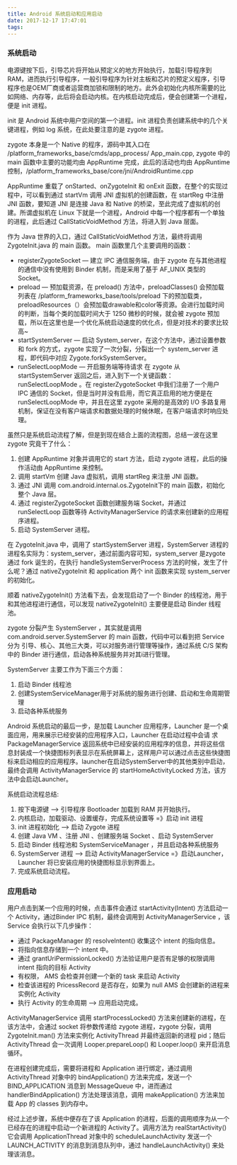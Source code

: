 ```yaml
---
title: Android 系统启动和应用启动
date: 2017-12-17 17:47:01
tags:
---
```

### 系统启动

电源键按下后，引导芯片将开始从预定义的地方开始执行，加载引导程序到 RAM，进而执行引导程序，一般引导程序为针对主板和芯片的预定义程序，引导程序也是OEM厂商或者运营商加锁和限制的地方。此外会初始化内核所需要的比如网络、内存等，此后将会启动内核。在内核启动完成后，便会创建第一个进程，便是 init 进程。 

init 是 Android 系统中用户空间的第一个进程。init 进程负责创建系统中的几个关键进程，例如 log 系统，在此处要注意的是 zygote 进程。
<!-- more -->

zygote 本身是一个 Native 的程序，源码中其入口在 /platform_frameworks_base/cmds/app\_process/
App_main.cpp, zygote 中的 main 函数中主要的功能均由 AppRuntime 完成，此后的活动也均由 AppRuntime 控制，/platform_frameworks_base/core/jni/AndroidRuntime.cpp 

AppRuntime 重载了 onStarted、onZygoteInit 和 onExit 函数，在整个的实现过程中，可以看到通过 startVm 调用 JNI 虚拟机的创建函数，在 startReg 中注册 JNI 函数，要知道 JNI 是连接 Java 和 Native 的桥梁，至此完成了虚拟机的创建。所谓虚拟机在 Linux 下就是一个进程，Android 中每一个程序都有一个单独的进程，此后通过 CallStaticVoidMethod 方法，将进入到 Java 层面。

作为 Java 世界的入口，通过 CallStaticVoidMethod 方法，最终将调用 ZygoteInit.java 的 main 函数。 main 函数里几个主要调用的函数：

* registerZygoteSocket — 建立 IPC 通信服务端，由于 zygote 在与其他进程的通信中没有使用到 Binder 机制，而是采用了基于 AF_UNIX 类型的 Socket。
* preload — 预加载资源，在 preload() 方法中，preloadClasses() 会预加载列表在 /platform_frameworks_base/tools/preload 下的预加载类，preloadResources（）会预加载drawable和color等资源。会进行加载时间的判断，当每个类的加载时间大于 1250 微秒的时候，就会被 zygote 预加载，所以在这里也是一个优化系统启动速度的优化点，但是对技术的要求比较高~
* startSystemServer — 启动 System_server，在这个方法中，通过设置参数和 fork 的方式，zygote 实现了一次分裂，分裂出一个 system_server 进程，即代码中对应 Zygote.forkSystemServer。
* runSelectLoopMode — 开启服务端等待请求
在 zygote 从startSystemServer 返回之后，进入到下一个关键函数：runSelectLoopMode 。在 registerZygoteSocket 中我们注册了一个用户 IPC 通信的 Socket，但是当时并没有启用，而它真正启用的地方便是在 runSelectLoopMode 中，并且在这里 zygote 采用的是高效的 I/O 多路复用机制，保证在没有客户端请求和数据处理的时候休眠，在客户端请求时响应处理。

虽然只是系统启动流程了解，但是到现在结合上面的流程图，总结一波在这里 zygote 究竟干了什么：

1. 创建 AppRuntime 对象并调用它的 start 方法，启动 zygote 进程，此后的操作活动由 AppRuntime 来控制。
2. 调用 startVm 创建 Java 虚拟机，调用 startReg 来注册 JNI 函数。
3. 通过 JNI 调用 com.android.internal.os.ZygoteInit下的 main 函数，初始化整个 Java 层。
4. 通过 registerZygoteSocket 函数创建服务端 Socket，并通过 runSelectLoop 函数等待 ActivityManagerService 的请求来创建新的应用程序进程。
5. 启动 SystemServer 进程。


在 ZygoteInit.java 中，调用了 startSystemServer 进程，SystemServer 进程的进程名实际为：system_server，通过前面内容可知，system_server 是zygote 通过 fork 诞生的，在执行 handleSystemServerProcess 方法的时候，发生了什么呢？通过 nativeZygoteInit 和 application 两个 init 函数来实现 system_server 的初始化。

顺着 nativeZygoteInit() 方法看下去，会发现启动了一个 Binder 的线程池，用于和其他进程进行通信，可以发现 nativeZygoteInit() 主要便是启动 Binder 线程池。

zygote 分裂产生 SystemServer ，其实就是调用 com.android.server.SystemServer 的 main 函数，代码中可以看到把 Service 分为 引导、核心、其他三大类，可以对服务进行管理等操作，通过系统 C/S 架构中的 Binder 进行通信，启动各种系统服务并对其i进行管理。

SystemServer 主要工作为下面三个方面：

1. 启动 Binder 线程池
2. 创建SystemServiceManager用于对系统的服务进行创建、启动和生命周期管理
3. 启动各种系统服务

Android 系统启动的最后一步，是加载 Launcher 应用程序，Launcher 是一个桌面应用，用来展示已经安装的应用程序入口，Launcher 在启动过程中会请 求PackageManagerService 返回系统中已经安装的应用程序的信息，并将这些信息封装成一个快捷图标列表显示在系统屏幕上，这样用户可以通过点击这些快捷图标来启动相应的应用程序。launcher在启动SystemServer中的其他类别中启动，最终会调用 ActivityManagerService 的 startHomeActivityLocked 方法，该方法中会启动Launcher。

系统启动流程总结:

1. 按下电源键 --> 引导程序 Bootloader 加载到 RAM 并开始执行。
2. 内核启动，加载驱动、设置缓存，完成系统设置等 =》启动 init 进程
3. init 进程初始化 --> 启动 Zygote 进程
4. 创建 Java VM 、注册 JNI 、创建服务端 Socket 、启动 SystemServer
5. 启动 Binder 线程池和 SystemServiceManager ，并且启动各种系统服务
6. SystemServer 进程 --> 启动 ActivityManagerService =》启动Launcher，Launcher 将已安装应用的快捷图标显示到界面上。
7. 完成系统启动流程。

### 应用启动

用户点击到某一个应用的时候，点击事件会通过 startActivity(Intent) 方法启动一个 Activity，通过Binder IPC 机制，最终会调用到 ActivityManagerService ，该 Service 会执行以下几步操作：

* 通过 PackageManager 的 resolveIntent() 收集这个 intent 的指向信息。
* 将指向信息存储到一个 intent 中。
* 通过 grantUriPermissionLocked() 方法验证用户是否有足够的权限调用 intent 指向的目标 Activity
* 有权限， AMS 会检查并创建一个新的 task 来启动 Activity
* 检查该进程的 PricessRecord 是否存在，如果为 null AMS 会创建新的进程来实例化 Activity
* 执行 Activity 的生命周期 --> 应用启动完成。

ActivityManagerService 调用 startProcessLocked() 方法来创建新的进程，在该方法中，会通过 socket 将参数传递给 zygote 进程，zygote 分裂，调用 ZygoteInit.man() 方法来实例化 ActivityThread 并最终返回新的进程 pid；随后 ActivityThread 会一次调用 Looper.prepareLoop() 和 Looper.loop() 来开启消息循环。

在进程创建完成后，需要将进程和 Application 进行绑定，通过调用 ActivityThread 对象中的 bindApplication() 方法来完成，发送一个 BIND_APPLICATION 消息到 MessageQueue 中，进而通过 handlerBindApplication() 方法处理该消息，调用 makeApplication() 方法来加载 App 的 classes 到内存中。

经过上述步骤，系统中便存在了该 Application 的进程，后面的调用顺序为从一个已经存在的进程中启动一个新进程的 Activity了。调用方法为 realStartActivity() 它会调用 ApplicationThread 对象中的 scheduleLaunchActivity 发送一个 LAUNCH_ACTIVITY 的消息到消息队列中，通过 handleLaunchActivity() 来处理该消息。

